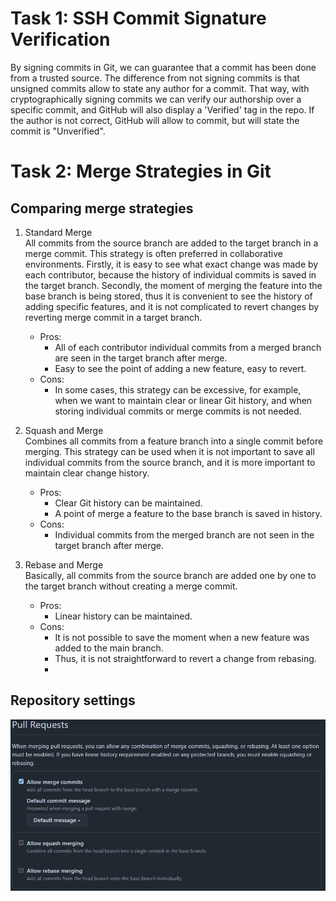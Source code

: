 # Task 1: SSH Commit Signature Verification
By signing commits in Git, we can guarantee that a commit has been done from a trusted source. 
The difference from not signing commits is that unsigned commits allow to state any author for a commit.
That way, with cryptographically signing commits we can verify our authorship over a specific commit, 
and GitHub will also display a 'Verified' tag in the repo. If the author is not correct, 
GitHub will allow to commit, but will state the commit is "Unverified".

# Task 2: Merge Strategies in Git
## Comparing merge strategies
1. Standard Merge\
All commits from the source branch are added to the target branch in a merge commit.
This strategy is often preferred in collaborative environments. 
Firstly, it is easy to see what exact change was made by each contributor, 
because the history of individual commits is saved in the target branch.
Secondly, the moment of merging the feature into the base branch is being stored, 
thus it is convenient to see the history of adding specific features, 
and it is not complicated to revert changes by reverting merge commit in a target branch.
    - Pros: 
      - All of each contributor individual commits from a merged branch are seen in the target branch after merge.
      - Easy to see the point of adding a new feature, easy to revert.
    - Cons: 
      -  In some cases, this strategy can be excessive, for example, when we want to maintain clear or linear Git history, and when storing individual commits or merge commits is not needed.

2. Squash and Merge\
Combines all commits from a feature branch into a single commit before merging.
This strategy can be used when it is not important to save all individual commits from the source branch, 
and it is more important to maintain clear change history.
    - Pros:
      - Clear Git history can be maintained. 
      - A point of merge a feature to the base branch is saved in history.
    - Cons: 
      - Individual commits from the merged branch are not seen in the target branch after merge.

3. Rebase and Merge\
Basically, all commits from the source branch are added one by one to the target branch without creating a merge commit.
    - Pros:
      - Linear history can be maintained. 
    - Cons: 
      - It is not possible to save the moment when a new feature was added to the main branch.
      - Thus, it is not straightforward to revert a change from rebasing.
      - 
## Repository settings
![Merge strategies](data/merge_strategies.png)